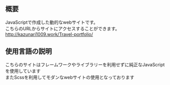 ## 概要
JavaScriptで作成した動的なwebサイトです。<br>
こちらのURLからサイトにアクセスすることができます。<br>
http://kazunari1009.work/Travel-portfolio/

## 使用言語の説明

こちらのサイトはフレームワークやライブラリーを利用せずに純正なJavaScriptを使用しています<br>
またScssを利用してモダンなwebサイトの使用となっております



   
  

